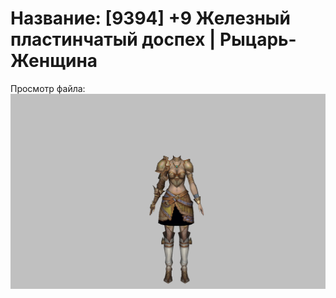 # Название: [9394] +9 Железный пластинчатый доспех | Рыцарь-Женщина

Просмотр файла:
![p010004.png](p010004.png)